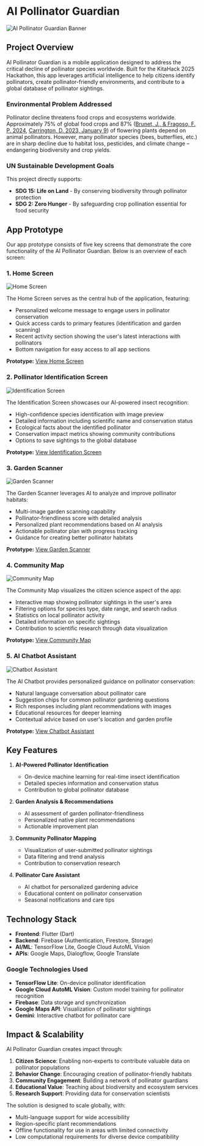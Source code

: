 # AI Pollinator Guardian

![AI Pollinator Guardian Banner](assets/images/banner.jpg)

## Project Overview

AI Pollinator Guardian is a mobile application designed to address the critical decline of pollinator species worldwide. Built for the KitaHack 2025 Hackathon, this app leverages artificial intelligence to help citizens identify pollinators, create pollinator-friendly environments, and contribute to a global database of pollinator sightings.

### Environmental Problem Addressed

Pollinator decline threatens food crops and ecosystems worldwide. Approximately 75% of global food crops and 87% ([Brunet, J., & Fragoso, F. P. 2024](https://www.cabidigitallibrary.org/doi/10.1079/cabireviews.2024.0016#:~:text=What%20are%20the%20main%20reasons,on%20pollinators%20for%20seed), [Carrington, D. 2023, January 9](https://www.theguardian.com/environment/2023/jan/09/global-pollinator-losses-causing-500000-early-deaths-a-year-study#:~:text=Three,pollinator%20loss%2C%20the%20scientists%20said)) of flowering plants depend on animal pollinators. However, many pollinator species (bees, butterflies, etc.) are in sharp decline due to habitat loss, pesticides, and climate change – endangering biodiversity and crop yields.

### UN Sustainable Development Goals

This project directly supports:
- **SDG 15: Life on Land** - By conserving biodiversity through pollinator protection
- **SDG 2: Zero Hunger** - By safeguarding crop pollination essential for food security

## App Prototype

Our app prototype consists of five key screens that demonstrate the core functionality of the AI Pollinator Guardian. Below is an overview of each screen:

### 1. Home Screen

![Home Screen](screenshots/home_screen.png)

The Home Screen serves as the central hub of the application, featuring:
- Personalized welcome message to engage users in pollinator conservation
- Quick access cards to primary features (identification and garden scanning)
- Recent activity section showing the user's latest interactions with pollinators
- Bottom navigation for easy access to all app sections

**Prototype:** [View Home Screen](prototype/home_screen.html)

### 2. Pollinator Identification Screen

![Identification Screen](screenshots/identification_screen.png)

The Identification Screen showcases our AI-powered insect recognition:
- High-confidence species identification with image preview
- Detailed information including scientific name and conservation status
- Ecological facts about the identified pollinator
- Conservation impact metrics showing community contributions
- Options to save sightings to the global database

**Prototype:** [View Identification Screen](prototype/identification_screen.html)

### 3. Garden Scanner

![Garden Scanner](screenshots/garden_scanner.png)

The Garden Scanner leverages AI to analyze and improve pollinator habitats:
- Multi-image garden scanning capability
- Pollinator-friendliness score with detailed analysis
- Personalized plant recommendations based on AI analysis
- Actionable pollinator plan with progress tracking
- Guidance for creating better pollinator habitats

**Prototype:** [View Garden Scanner](prototype/garden_scanner.html)

### 4. Community Map

![Community Map](screenshots/community_map.png)

The Community Map visualizes the citizen science aspect of the app:
- Interactive map showing pollinator sightings in the user's area
- Filtering options for species type, date range, and search radius
- Statistics on local pollinator activity
- Detailed information on specific sightings
- Contribution to scientific research through data visualization

**Prototype:** [View Community Map](prototype/community_map.html)

### 5. AI Chatbot Assistant

![Chatbot Assistant](screenshots/chatbot.png)

The AI Chatbot provides personalized guidance on pollinator conservation:
- Natural language conversation about pollinator care
- Suggestion chips for common pollinator gardening questions
- Rich responses including plant recommendations with images
- Educational resources for deeper learning
- Contextual advice based on user's location and garden profile

**Prototype:** [View Chatbot Assistant](prototype/chatbot.html)

## Key Features

1. **AI-Powered Pollinator Identification**
   - On-device machine learning for real-time insect identification
   - Detailed species information and conservation status
   - Contribution to global pollinator database

2. **Garden Analysis & Recommendations**
   - AI assessment of garden pollinator-friendliness
   - Personalized native plant recommendations
   - Actionable improvement plan

3. **Community Pollinator Mapping**
   - Visualization of user-submitted pollinator sightings
   - Data filtering and trend analysis
   - Contribution to conservation research

4. **Pollinator Care Assistant**
   - AI chatbot for personalized gardening advice
   - Educational content on pollinator conservation
   - Seasonal notifications and care tips

## Technology Stack

- **Frontend**: Flutter (Dart)
- **Backend**: Firebase (Authentication, Firestore, Storage)
- **AI/ML**: TensorFlow Lite, Google Cloud AutoML Vision
- **APIs**: Google Maps, Dialogflow, Google Translate

### Google Technologies Used

- **TensorFlow Lite**: On-device pollinator identification
- **Google Cloud AutoML Vision**: Custom model training for pollinator recognition
- **Firebase**: Data storage and synchronization
- **Google Maps API**: Visualization of pollinator sightings
- **Gemini**: Interactive chatbot for pollinator care

## Impact & Scalability

AI Pollinator Guardian creates impact through:

1. **Citizen Science**: Enabling non-experts to contribute valuable data on pollinator populations
2. **Behavior Change**: Encouraging creation of pollinator-friendly habitats
3. **Community Engagement**: Building a network of pollinator guardians
4. **Educational Value**: Teaching about biodiversity and ecosystem services
5. **Research Support**: Providing data for conservation scientists

The solution is designed to scale globally, with:
- Multi-language support for wide accessibility
- Region-specific plant recommendations
- Offline functionality for use in areas with limited connectivity
- Low computational requirements for diverse device compatibility